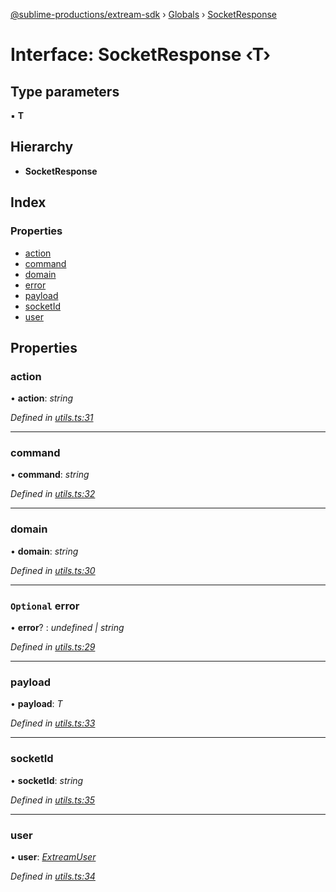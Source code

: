 [@sublime-productions/extream-sdk](../README.md) › [Globals](../globals.md) › [SocketResponse](socketresponse.md)

# Interface: SocketResponse ‹**T**›

## Type parameters

▪ **T**

## Hierarchy

* **SocketResponse**

## Index

### Properties

* [action](socketresponse.md#action)
* [command](socketresponse.md#command)
* [domain](socketresponse.md#domain)
* [error](socketresponse.md#optional-error)
* [payload](socketresponse.md#payload)
* [socketId](socketresponse.md#socketid)
* [user](socketresponse.md#user)

## Properties

###  action

• **action**: *string*

*Defined in [utils.ts:31](https://github.com/Extream-SaaS/ex-sdk/blob/bef9da7/src/utils.ts#L31)*

___

###  command

• **command**: *string*

*Defined in [utils.ts:32](https://github.com/Extream-SaaS/ex-sdk/blob/bef9da7/src/utils.ts#L32)*

___

###  domain

• **domain**: *string*

*Defined in [utils.ts:30](https://github.com/Extream-SaaS/ex-sdk/blob/bef9da7/src/utils.ts#L30)*

___

### `Optional` error

• **error**? : *undefined | string*

*Defined in [utils.ts:29](https://github.com/Extream-SaaS/ex-sdk/blob/bef9da7/src/utils.ts#L29)*

___

###  payload

• **payload**: *T*

*Defined in [utils.ts:33](https://github.com/Extream-SaaS/ex-sdk/blob/bef9da7/src/utils.ts#L33)*

___

###  socketId

• **socketId**: *string*

*Defined in [utils.ts:35](https://github.com/Extream-SaaS/ex-sdk/blob/bef9da7/src/utils.ts#L35)*

___

###  user

• **user**: *[ExtreamUser](extreamuser.md)*

*Defined in [utils.ts:34](https://github.com/Extream-SaaS/ex-sdk/blob/bef9da7/src/utils.ts#L34)*
